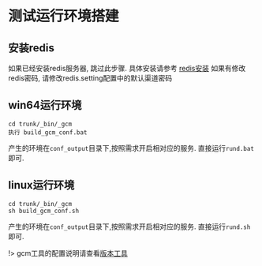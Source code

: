 # 测试运行环境搭建 #

## 安装redis

如果已经安装redis服务器, 跳过此步骤.
具体安装请参考 [redis安装](/docs/redis安装.md)
如果有修改redis密码, 请修改redis.setting配置中的默认渠道密码

## win64运行环境

```batch
cd trunk/_bin/_gcm
执行 build_gcm_conf.bat
```

产生的环境在`conf_output`目录下,按照需求开启相对应的服务.
直接运行`rund.bat`即可.

## linux运行环境

```shell
cd trunk/_bin/_gcm
sh build_gcm_conf.sh
```

产生的环境在`conf_output`目录下,按照需求开启相对应的服务.
直接运行`rund.sh`即可.

!> gcm工具的配置说明请查看[版本工具](/docs/版本工具.md)